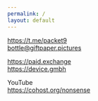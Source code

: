 ```yaml
---
permalink: /
layout: default
---
```


<div style="pointer-events: none">
<script type="text/javascript" src="https://feed.mikle.com/js/fw-loader.js" data-fw-param="154675/"></script>
</div>

<https://t.me/packet9>  
<bottle@giftpaper.pictures>  

<https://paid.exchange>  
<https://device.gmbh>  

YouTube  
<https://cohost.org/nonsense>  
